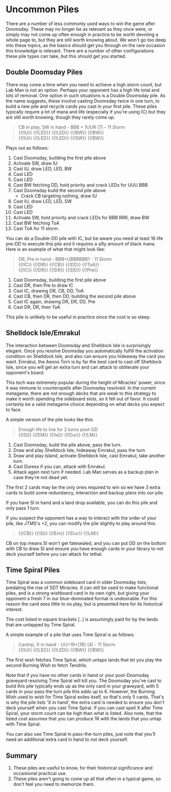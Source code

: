 # Uncommon Piles

There are a number of less commonly used ways to win the game after Doomsday.
These may no longer be as relevant as they once were, or simply may not come up
often enough in practice to be worth devoting a whole page to, but they are
still worth knowing about. We won't go too deep into these topics, as the basics
should get you through on the rare occasion this knowledge is relevant. There
are a number of other configurations these pile types can take, but this should
get you started.

## Double Doomsday Piles

There may come a time when you need to achieve a high storm count, but Lab Man
is not an option. Perhaps your opponent has a high life total and lots of
removal. One option in such situations is a Double Doomsday pile. As the name
suggests, these involve casting Doomsday twice in one turn, to build a new pile
and recycle cards you cast in your first pile. These piles typically require a
lot of mana and life (especially if you're using IC) but they are still worth
knowing, though they rarely come up.

> CB in play, SW in hand - BBB + 1UUR (7) - 11 Storm  
> {{!IU}} {{!LED}} {{!LED}} {{!BW}} {{!BW}}  
> {{!IU}} {{!LED}} {{!LED}} {{!SW}} {{!BW}}  

Plays out as follows:

1. Cast Doomsday, building the first pile above
2. Activate SW, draw IU
4. Cast IU, draw LED, LED, BW
5. Cast LED
6. Cast LED
7. Cast BW fetching DD, hold priority and crack LEDs for UUU BBB
7. Cast Doomsday build the second pile above
   - Crack CB targeting nothing, draw IU
8. Cast IU, draw LED, LED, SW
9. Cast LED
10. Cast LED
11. Activate SW, hold priority and crack LEDs for BBB RRR, draw BW
12. Cast BW fetching ToA
13. Cast ToA for 11 storm.

You can do a Double-DD pile with IC, but be aware you need at least 16 life
pre-DD to execute this pile and it requires a silly amount of black mana. Here
is an example of what that might look like:

> DR, Pre in hand - BBB+UBBBBBB1 - 11 Storm  
> {{!IC}} {{!DR}} {{!CB}} {{!DD}} {{!ToA}}  
> {{!IC}} {{!DR}} {{!DR}} {{!DD}} {{!Pre}}  

1. Cast Doomsday, building the first pile above
2. Cast DR, then Pre to draw IC
3. Cast IC, drawing DR, CB, DD, ToA
4. Cast CB, then DR, then DD, building the second pile above
5. Cast IC again, drawing DR, DR, DD, Pre
6. Cast DR, DR, then ToA

This pile is unlikely to be useful in practice since the cost is so steep.

## Shelldock Isle/Emrakul

The interaction between Doomsday and Shelldock Isle is surprisingly elegant.
Once you resolve Doomsday you automatically fulfill the activation condition on
Shelldock Isle, and also can ensure you hideaway the card you want. Emrakul, the
Aeons Torn is by far the best card to cast off Shelldock Isle, since you will
get an extra turn and can attack to obliterate your opponent's board.

This tech was extremely popular during the height of Miracles' power, since it
was immune to counterspells after Doomsday resolved. In the current metagame,
there are not enough decks that are weak to this strategy to make it worth
spending the sideboard slots, so it fell out of favor. It could certainly be a
valid metagame choice depending on what decks you expect to face.

A simple version of the pile looks like this:

> Enough life to live for 2 turns post-DD  
> {{!SI}} {{!EM}} {{!Isl}} {{!Dur}} {{!LM}}  

1. Cast Doomsday, build the pile above, pass the turn.
2. Draw and play Shelldock Isle, hideaway Emrakul, pass the turn
3. Draw and play Island, activate Shelldock Isle, cast Emrakul, take another
   turn.
4. Cast Duress if you can, attack with Emrakul.
5. Attack again next turn if needed. Lab Man serves as a backup plan in case
   they're not dead yet.

The first 2 cards may be the only ones required to win so we have 3 extra cards
to build some redundancy, interaction and backup plans into our pile.

If you have SI in hand and a land drop available, you can do this pile and only
pass 1 turn.

If you suspect the opponent has a way to interact with the order of your pile,
like JTMS's +2, you can modify the pile slightly to play around this:

> {{!CB}} {{!SI}} {{!Em}} {{!Dur}} {{!LM}}

CB on top means SI won't get fatesealed, and you can put DD on the bottom with
CB to draw SI and ensure you have enough cards in your library to not deck
yourself before you can attack for lethal.

## Time Spiral Piles

Time Spiral was a common sideboard card in older Doomsday lists, predating the
rise of SDT Miracles. It can still be used to make functional piles, and is a
strong wishboard card in its own right, but giving your opponent a fresh 7 in
our blue-dominated format is undesirable. For this reason the card sees little
to no play, but is presented here for its historical interest.

The cost listed in square brackets [..] is assumingly paid for by the lands that
are untapped by Time Spiral.

A simple example of a pile that uses Time Spiral is as follows:

> Cantrip, X in hand - UU+1R+[1R] (4) - 11 Storm  
> {{!IU}} {{!LED}} {{!LED}} {{!BW}} {{!BW}}  

The first wish fetches Time Spiral, which untaps lands that let you play the
second Burning Wish to fetch Tendrils.

Note that if you have no other cards in hand or your post-Doomsday graveyard
resolving Time Spiral will kill you. The Doomsday you've cast to build this pile
typically ends up as the only card in your graveyard, with 5 cards in your pass
the turn pile this adds up to 6. However, the Burning Wish used to wish for Time
Spiral exiles itself, so that's only 5 cards. That's is why the pile lists 'X in
hand', the extra card is needed to ensure you don't deck yourself when you cast
Time Spiral. If you can cast spell X after Time Spiral, your storm count can be
high than what is listed. Also note, that the listed cost assumes that you can
produce 1R with the lands that you untap with Time Spiral.

You can also use Time Spiral in pass-the-turn piles, just note that you'll need
an additional extra card in hand to not deck yourself.

## Summary

1. These piles are useful to know, for their historical significance and
   occaisional practical use.
2. These piles aren't going to come up all that often in a typical game, so
   don't feel you need to memorize them.
